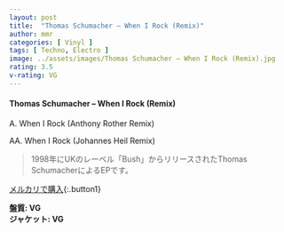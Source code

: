```yaml
---
layout: post
title:  "Thomas Schumacher – When I Rock (Remix)"
author: mmr
categories: [ Vinyl ]
tags: [ Techno, Electro ]
image: ../assets/images/Thomas Schumacher – When I Rock (Remix).jpg
rating: 3.5
v-rating: VG
---
```


#### Thomas Schumacher – When I Rock (Remix)

A. When I Rock (Anthony Rother Remix)

AA. When I Rock (Johannes Heil Remix)

> 1998年にUKのレーベル「Bush」からリリースされたThomas SchumacherによるEPです。


[メルカリで購入](https://jp.mercari.com/item/m24258262929){:.button1}

<div class="mt-4 mb-4 d-flex align-items-center">
<strong class="mr-1">盤質: VG</strong>
</div>
<div class="mt-4 mb-4 d-flex align-items-center">
<strong class="mr-1">ジャケット: VG</strong>
</div>

